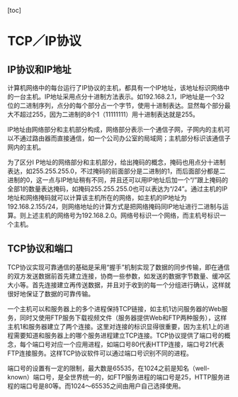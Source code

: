 [toc]

# TCP／IP协议

## IP协议和IP地址

计算机网络中的每台运行了IP协议的主机，都具有一个IP地址，该地址标识网络中的一台主机。IP地址采用点分十进制方法表示。如192.168.2.1，IP地址是一个32位的二进制序列，点分的每个部分占一个字节，使用十进制表达。显然每个部分最大不超过255，因为二进制的8个1（11111111）用十进制表达就是255。

IP地址由网络部分和主机部分构成，网络部分表示一个通信子网，子网内的主机可以不通过路由器而直接通信，如一个公司办公室的局域网；主机部分标识该通信子网内的主机。

为了区分I P地址的网络部分和主机部分，给出掩码的概念，掩码也用点分十进制表达，如255.255.255.0，不过掩码的前面部分是二进制的1，而后面部分都是二进制的0，这一点与IP地址稍有不同，并且还可以用IP地址后加一个“/”跟上掩码的全部1的数量表达掩码，如掩码255.255.255.0也可以表达为“/24”。通过主机的IP地址和网络掩码就可以计算该主机所在的网络，如主机的IP地址为192.168.2.155/24，则网络地址的计算方式是把网络掩码同IP地址进行二进制与运算。则上述主机的网络号为192.168.2.0。网络号标识一个网络，而主机号标识一个主机。

## TCP协议和端口

TCP协议实现可靠通信的基础是采用“握手”机制实现了数据的同步传输，即在通信的双方发送数据前首先建立连接，协商一些参数，如发送的数据字节数量、缓冲区大小等。首先连接建立再传送数据，并且对于收到的每一个分组进行确认，这样就很好地保证了数据的可靠传输。

一个主机可以和服务器上的多个进程保持TCP链接，如主机1访问服务器的Web服务，同时又使用FTP服务下载视频文件（服务器提供Web和FTP两种服务），这样主机1和服务器建立了两个连接。这里对连接的标识显得很重要，因为主机1上的进程需要知道和服务器上的哪个服务进程建立TCP连接。TCP协议提供了端口号的概念，每个端口号对应一个应用进程，如端口号80代表HTTP连接，端口号21代表FTP连接服务。这样TCP协议软件可以通过端口号识别不同的进程。

端口号的设置有一定的限制，最大数是65535，在1024之前是知名（well-known）端口号，是全世界统一的，如FTP服务进程的端口号是25，HTTP服务进程的端口号是80等。而1024～65535之间由用户自己选择使用。



